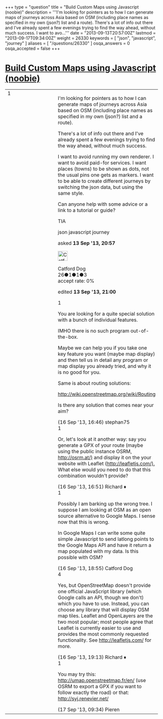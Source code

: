 +++
type = "question"
title = "Build Custom Maps using Javascript (noobie)"
description = '''I&#x27;m looking for pointers as to how I can generate maps of journeys across Asia based on OSM (including place names as specified in my own (json?) list and a route). There&#x27;s a lot of info out there and I&#x27;ve already spent a few evenings trying to find the way ahead, without much success. I want to avo...'''
date = "2013-09-13T20:57:00Z"
lastmod = "2013-09-17T09:34:00Z"
weight = 26330
keywords = [ "json", "javascript", "journey" ]
aliases = [ "/questions/26330" ]
osqa_answers = 0
osqa_accepted = false
+++

<div class="headNormal">

# [Build Custom Maps using Javascript (noobie)](/questions/26330/build-custom-maps-using-javascript-noobie)

</div>

<div id="main-body">

<div id="askform">

<table id="question-table" style="width:100%;">
<colgroup>
<col style="width: 50%" />
<col style="width: 50%" />
</colgroup>
<tbody>
<tr>
<td style="width: 30px; vertical-align: top"><div class="vote-buttons">
<span id="post-26330-upvote" class="ajax-command post-vote up" rel="nofollow" title="I like this post (click again to cancel)"> </span>
<div id="post-26330-score" class="post-score" title="current number of votes">
1
</div>
<span id="post-26330-downvote" class="ajax-command post-vote down" rel="nofollow" title="I dont like this post (click again to cancel)"> </span> <span id="favorite-mark" class="ajax-command favorite-mark" rel="nofollow" title="mark/unmark this question as favorite (click again to cancel)"> </span>
<div id="favorite-count" class="favorite-count">
&#10;</div>
</div></td>
<td><div id="item-right">
<div class="question-body">
<p>I'm looking for pointers as to how I can generate maps of journeys across Asia based on OSM (including place names as specified in my own (json?) list and a route).</p>
<p>There's a lot of info out there and I've already spent a few evenings trying to find the way ahead, without much success.</p>
<p>I want to avoid running my own renderer. I want to avoid paid-for services. I want places (towns) to be shown as dots, not the usual pins one gets as markers. I want to be able to create different journeys by switching the json data, but using the same style.</p>
<p>Can anyone help with some advice or a link to a tutorial or guide?</p>
<p>TIA</p>
</div>
<div id="question-tags" class="tags-container tags">
<span class="post-tag tag-link-json" rel="tag" title="see questions tagged &#39;json&#39;">json</span> <span class="post-tag tag-link-javascript" rel="tag" title="see questions tagged &#39;javascript&#39;">javascript</span> <span class="post-tag tag-link-journey" rel="tag" title="see questions tagged &#39;journey&#39;">journey</span>
</div>
<div id="question-controls" class="post-controls">
&#10;</div>
<div class="post-update-info-container">
<div class="post-update-info post-update-info-user">
<p>asked <strong>13 Sep '13, 20:57</strong></p>
<img src="https://secure.gravatar.com/avatar/16c4c25181cae1f9f5e78bd75382aa81?s=32&amp;d=identicon&amp;r=g" class="gravatar" width="32" height="32" alt="Catford%20Dog&#39;s gravatar image" />
<p><span>Catford Dog</span><br />
<span class="score" title="26 reputation points">26</span><span title="1 badges"><span class="badge1">●</span><span class="badgecount">1</span></span><span title="1 badges"><span class="silver">●</span><span class="badgecount">1</span></span><span title="3 badges"><span class="bronze">●</span><span class="badgecount">3</span></span><br />
<span class="accept_rate" title="Rate of the user&#39;s accepted answers">accept rate:</span> <span title="Catford Dog has no accepted answers">0%</span></p>
</div>
<div class="post-update-info post-update-info-edited">
<p><span> edited <strong>13 Sep '13, 21:00</strong> </span></p>
</div>
</div>
<div id="comments-container-26330" class="comments-container">
<span id="26396"></span>
<div id="comment-26396" class="comment">
<div id="post-26396-score" class="comment-score">
1
</div>
<div class="comment-text">
<p>You are looking for a quite special solution with a bunch of individual features.</p>
<p>IMHO there is no such program out-of-the-box.</p>
<p>Maybe we can help you if you take one key feature you want (maybe map display) and then tell us in detail any program or map display you already tried, and why it is no good for you.</p>
<p>Same is about routing solutions:</p>
<p><a href="http://wiki.openstreetmap.org/wiki/Routing">http://wiki.openstreetmap.org/wiki/Routing</a></p>
<p>Is there any solution that comes near your aim?</p>
</div>
<div id="comment-26396-info" class="comment-info">
<span class="comment-age">(16 Sep '13, 16:46)</span> <span class="comment-user userinfo">stephan75</span>
</div>
</div>
<span id="26398"></span>
<div id="comment-26398" class="comment">
<div id="post-26398-score" class="comment-score">
1
</div>
<div class="comment-text">
<p>Or, let's look at it another way: say you generate a GPX of your route (maybe using the public instance OSRM, <a href="http://osrm.at/)">http://osrm.at/)</a> and display it on the your website with Leaflet (<a href="http://leafletjs.com/).">http://leafletjs.com/).</a> What else would you need to do that this combination wouldn't provide?</p>
</div>
<div id="comment-26398-info" class="comment-info">
<span class="comment-age">(16 Sep '13, 16:51)</span> <span class="comment-user userinfo">Richard ♦</span>
</div>
</div>
<span id="26408"></span>
<div id="comment-26408" class="comment">
<div id="post-26408-score" class="comment-score">
1
</div>
<div class="comment-text">
<p>Possibly I am barking up the wrong tree. I suppose I am looking at OSM as an open source alternative to Google Maps. I sense now that this is wrong.</p>
<p>In Google Maps I can write some quite simple Javascript to send latlong points to the Google Maps API and have it return a map populated with my data. Is this possible with OSM?</p>
</div>
<div id="comment-26408-info" class="comment-info">
<span class="comment-age">(16 Sep '13, 18:55)</span> <span class="comment-user userinfo">Catford Dog</span>
</div>
</div>
<span id="26410"></span>
<div id="comment-26410" class="comment">
<div id="post-26410-score" class="comment-score">
4
</div>
<div class="comment-text">
<p>Yes, but OpenStreetMap doesn't provide one official JavaScript library (which Google calls an API, though we don't) which you have to use. Instead, you can choose any library that will display OSM map tiles. Leaflet and OpenLayers are the two most popular; most people agree that Leaflet is currently easier to use and provides the most commonly requested functionality. See <a href="http://leafletjs.com/">http://leafletjs.com/</a> for more.</p>
</div>
<div id="comment-26410-info" class="comment-info">
<span class="comment-age">(16 Sep '13, 19:13)</span> <span class="comment-user userinfo">Richard ♦</span>
</div>
</div>
<span id="26420"></span>
<div id="comment-26420" class="comment">
<div id="post-26420-score" class="comment-score">
1
</div>
<div class="comment-text">
<p>You may try this: <a href="http://umap.openstreetmap.fr/en/">http://umap.openstreetmap.fr/en/</a> (use OSRM to export a GPX if you want to follow exactly the road) or that: <a href="http://syj.renevier.net/">http://syj.renevier.net/</a></p>
</div>
<div id="comment-26420-info" class="comment-info">
<span class="comment-age">(17 Sep '13, 09:34)</span> <span class="comment-user userinfo">Pieren</span>
</div>
</div>
</div>
<div id="comment-tools-26330" class="comment-tools">
&#10;</div>
<div class="clear">
&#10;</div>
<div id="comment-26330-form-container" class="comment-form-container">
&#10;</div>
<div class="clear">
&#10;</div>
</div></td>
</tr>
</tbody>
</table>

</div>

</div>

